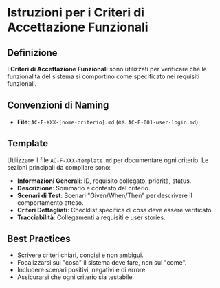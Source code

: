 # Istruzioni per i Criteri di Accettazione Funzionali

## Definizione

I **Criteri di Accettazione Funzionali** sono utilizzati per verificare che le funzionalità del sistema si comportino come specificato nei requisiti funzionali.

## Convenzioni di Naming

- **File**: `AC-F-XXX-[nome-criterio].md` (es. `AC-F-001-user-login.md`)

## Template

Utilizzare il file `AC-F-XXX-template.md` per documentare ogni criterio. Le sezioni principali da compilare sono:

- **Informazioni Generali**: ID, requisito collegato, priorità, status.
- **Descrizione**: Sommario e contesto del criterio.
- **Scenari di Test**: Scenari "Given/When/Then" per descrivere il comportamento atteso.
- **Criteri Dettagliati**: Checklist specifica di cosa deve essere verificato.
- **Tracciabilità**: Collegamenti a requisiti e user stories.

## Best Practices

- Scrivere criteri chiari, concisi e non ambigui.
- Focalizzarsi sul "cosa" il sistema deve fare, non sul "come".
- Includere scenari positivi, negativi e di errore.
- Assicurarsi che ogni criterio sia testabile.
